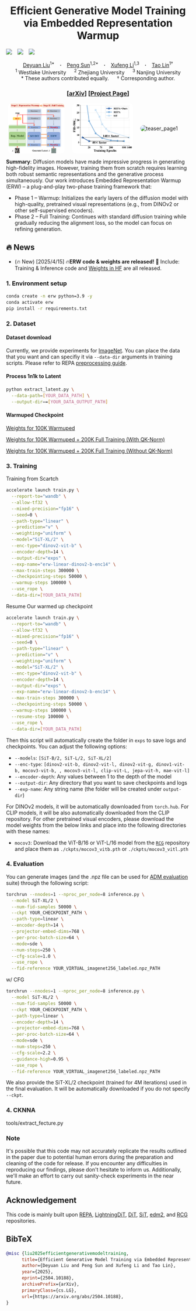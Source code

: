 <h1 align="center"> Efficient Generative Model Training via Embedded Representation Warmup
</h1>

<a href="https://arxiv.org/abs/2504.10188"><img src="https://img.shields.io/static/v1?label=Arxiv&message=ERW&color=red&logo=arxiv"></a> &ensp;
<a href="https://github.com/LINs-lab/ERW/"><img src="https://img.shields.io/static/v1?label=Project&message=Github&color=blue&logo=github-pages"></a> &ensp;
<a href="https://huggingface.co/papers/2504.10188"><img src="https://img.shields.io/static/v1?label=Project&message=HuggingFace&color=yellow&logo=hf-pages"></a> &ensp;

<div align="center">
  <a href="https://sempraety.github.io/DeyuanLiu.github.io/" target="_blank">Deyuan&nbsp;Liu</a><sup>1*</sup> &ensp; <b>&middot;</b> &ensp;
  <a href="https://sp12138.github.io/" target="_blank">Peng&nbsp;Sun</a><sup>1,2*</sup> &ensp; <b>&middot;</b> &ensp;
  <a href="#" target="_blank">Xufeng&nbsp;Li</a><sup>1,3</sup> &ensp; <b>&middot;</b> &ensp;
  <a href="https://tlin-taolin.github.io/" target="_blank">Tao&nbsp;Lin</a><sup>1†</sup>
  <br>
  <sup>1</sup> Westlake University &emsp;
  <sup>2</sup> Zhejiang University &emsp;
  <sup>3</sup> Nanjing University
  <br>
  * These authors contributed equally. &emsp; † Corresponding author.
</div>
<h3 align="center">[<a href="https://arxiv.org/abs/2504.10188">arXiv</a>] [<a href="https://lins-lab.github.io/ERW/">Project Page</a>]</h3>

<div style="display: flex; justify-content: center; align-items: center; gap: 20px;">
  <img src="asset/erw.png" style="width: 31%; border-radius: 10px;" alt="teaser_page1">
  <img src="asset/training_line_chart.png" style="width: 33%; border-radius: 10px;" alt="teaser_page1">
  <img src="asset/erinit1.png" style="width: 26%; border-radius: 10px;" alt="teaser_page1">
</div>

<b>Summary</b>: 
Diffusion models have made impressive progress in generating high-fidelity images. However, training them from scratch requires learning both robust semantic representations and the generative process simultaneously. Our work introduces Embedded Representation Warmup (ERW) – a plug-and-play two-phase training framework that:

- Phase 1 – Warmup: Initializes the early layers of the diffusion model with high-quality, pretrained visual representations (e.g., from DINOv2 or other self-supervised encoders). 
- Phase 2 – Full Training: Continues with standard diffusion training while gradually reducing the alignment loss, so the model can focus on refining generation.

## 🔥 News

- (🔥 New) \[2025/4/15\] 🔥**ERW code & weights are released!** 🎉 Include: Training & Inference code and [Weights in HF](https://huggingface.co/SempraETY/ERW/) are all released.

### 1. Environment setup

```bash
conda create -n erw python=3.9 -y
conda activate erw
pip install -r requirements.txt
```

### 2. Dataset

#### Dataset download

Currently, we provide experiments for [ImageNet](https://www.kaggle.com/competitions/imagenet-object-localization-challenge/data). You can place the data that you want and can specifiy it via `--data-dir` arguments in training scripts. Please refer to REPA [preprocessing guide](https://github.com/sihyun-yu/REPA/tree/master/preprocessing).

#### Process 1n1k to Latent

```bash
python extract_latent.py \
  --data-path=[YOUR_DATA_PATH] \
  --output-dir==[YOUR_DATA_OUTPUT_PATH]
```

#### Warmuped Checkpoint

[Weights for 100K Warmuped](https://huggingface.co/SempraETY/ERW/blob/main/0100000.pt)

[Weights for 100K Warmuped + 200K Full Training (With QK-Norm)](https://huggingface.co/SempraETY/ERW/blob/main/best.pt)

[Weights for 100K Warmuped + 200K Full Training (Without QK-Norm)](https://huggingface.co/SempraETY/ERW/blob/main/0300000.pt)

### 3. Training

Training from Scartch

```bash
accelerate launch train.py \
  --report-to="wandb" \
  --allow-tf32 \
  --mixed-precision="fp16" \
  --seed=0 \
  --path-type="linear" \
  --prediction="v" \
  --weighting="uniform" \
  --model="SiT-XL/2" \
  --enc-type="dinov2-vit-b" \
  --encoder-depth=14 \
  --output-dir="exps" \
  --exp-name="erw-linear-dinov2-b-enc14" \
  --max-train-steps 300000 \
  --checkpointing-steps 50000 \
  --warmup-steps 100000 \
  --use_rope \
  --data-dir=[YOUR_DATA_PATH]
```

Resume Our warmed up checkpoint
```bash
accelerate launch train.py \
  --report-to="wandb" \
  --allow-tf32 \
  --mixed-precision="fp16" \
  --seed=0 \
  --path-type="linear" \
  --prediction="v" \
  --weighting="uniform" \
  --model="SiT-XL/2" \
  --enc-type="dinov2-vit-b" \
  --encoder-depth=14 \
  --output-dir="exps" \
  --exp-name="erw-linear-dinov2-b-enc14" \
  --max-train-steps 300000 \
  --checkpointing-steps 50000 \
  --warmup-steps 100000 \
  --resume-step 100000 \
  --use_rope \
  --data-dir=[YOUR_DATA_PATH]
```


Then this script will automatically create the folder in `exps` to save logs and checkpoints. You can adjust the following options:

- `--models`: `[SiT-B/2, SiT-L/2, SiT-XL/2]`
- `--enc-type`: `[dinov2-vit-b, dinov2-vit-l, dinov2-vit-g, dinov1-vit-b, mocov3-vit-b, , mocov3-vit-l, clip-vit-L, jepa-vit-h, mae-vit-l]`
- `--encoder-depth`: Any values between 1 to the depth of the model
- `--output-dir`: Any directory that you want to save checkpoints and logs
- `--exp-name`: Any string name (the folder will be created under `output-dir`)

For DINOv2 models, it will be automatically downloaded from `torch.hub`. For CLIP models, it will be also automatically downloaded from the CLIP repository. For other pretrained visual encoders, please download the model weights from the below links and place into the following directories with these names:

- `mocov3`: Download the ViT-B/16 or ViT-L/16 model from the [`RCG`](https://github.com/LTH14/rcg) repository and place them as `./ckpts/mocov3_vitb.pth` or `./ckpts/mocov3_vitl.pth`


### 4. Evaluation

You can generate images (and the .npz file can be used for [ADM evaluation](https://github.com/openai/guided-diffusion/tree/main/evaluations) suite) through the following script:

```bash
torchrun --nnodes=1 --nproc_per_node=8 inference.py \
  --model SiT-XL/2 \
  --num-fid-samples 50000 \
  --ckpt YOUR_CHECKPOINT_PATH \
  --path-type=linear \
  --encoder-depth=14 \
  --projector-embed-dims=768 \
  --per-proc-batch-size=64 \
  --mode=sde \
  --num-steps=250 \
  --cfg-scale=1.0 \
  --use_rope \
  --fid-reference YOUR_VIRTUAL_imagenet256_labeled.npz_PATH
```

w/ CFG

```bash
torchrun --nnodes=1 --nproc_per_node=8 inference.py \
  --model SiT-XL/2 \
  --num-fid-samples 50000 \
  --ckpt YOUR_CHECKPOINT_PATH \
  --path-type=linear \
  --encoder-depth=14 \
  --projector-embed-dims=768 \
  --per-proc-batch-size=64 \
  --mode=sde \
  --num-steps=250 \
  --cfg-scale=2.2 \
  --guidance-high=0.95 \
  --use_rope \
  --fid-reference YOUR_VIRTUAL_imagenet256_labeled.npz_PATH
```

We also provide the SiT-XL/2 checkpoint (trained for 4M iterations) used in the final evaluation. It will be automatically downloaded if you do not specify `--ckpt`.

### 4. CKNNA 

tools/extract_fecture.py

### Note

It's possible that this code may not accurately replicate the results outlined in the paper due to potential human errors during the preparation and cleaning of the code for release. If you encounter any difficulties in reproducing our findings, please don't hesitate to inform us. Additionally, we'll make an effort to carry out sanity-check experiments in the near future.

## Acknowledgement

This code is mainly built upon [REPA](https://github.com/sihyun-yu/REPA), [LightningDiT](https://github.com/hustvl/LightningDiT/), [DiT](https://github.com/facebookresearch/DiT), [SiT](https://github.com/willisma/SiT), [edm2](https://github.com/NVlabs/edm2), and [RCG](https://github.com/LTH14/rcg) repositories.

## BibTeX

```bibtex
@misc {liu2025efficientgenerativemodeltraining,
      title={Efficient Generative Model Training via Embedded Representation Warmup}, 
      author={Deyuan Liu and Peng Sun and Xufeng Li and Tao Lin},
      year={2025},
      eprint={2504.10188},
      archivePrefix={arXiv},
      primaryClass={cs.LG},
      url={https://arxiv.org/abs/2504.10188}, 
}
```
